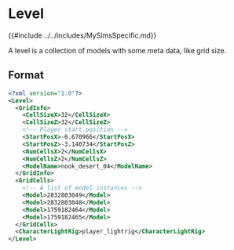 # Level

{{#include ../../includes/MySimsSpecific.md}}

A level is a collection of models with some meta data, like grid size.

## Format
```xml
<?xml version="1.0"?>
<Level>
  <GridInfo>
    <CellSizeX>32</CellSizeX>
    <CellSizeZ>32</CellSizeZ>
    <!-- Player start position -->
    <StartPosX>-6.670966</StartPosX>
    <StartPosZ>-3.140734</StartPosZ>
    <NumCellsX>2</NumCellsX>
    <NumCellsZ>2</NumCellsZ>
    <ModelName>nook_desert_04</ModelName>
  </GridInfo>
  <GridCells>
    <!-- A list of model instances -->
    <Model>2832803049</Model>
    <Model>2832803048</Model>
    <Model>1759182464</Model>
    <Model>1759182465</Model>
  </GridCells>
  <CharacterLightRig>player_lightrig</CharacterLightRig>
</Level>
```